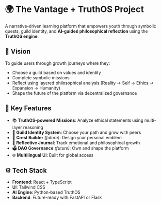 # 🌍 The Vantage + TruthOS Project

A narrative-driven learning platform that empowers youth through symbolic quests, guild identity, and **AI-guided philosophical reflection** using the **TruthOS engine**.

## 🧩 Vision

To guide users through growth journeys where they:
- Choose a guild based on values and identity
- Complete symbolic missions
- Reflect using layered philosophical analysis (Reality → Self → Ethics → Expansion → Humanity)
- Shape the future of the platform via decentralized governance

## 🔑 Key Features

- 📚 **TruthOS-powered Missions**: Analyze ethical statements using multi-layer reasoning
- 👥 **Guild Identity System**: Choose your path and grow with peers
- 🎨 **Crest Builder** *(future)*: Design your personal emblem
- 🧠 **Reflective Journal**: Track emotional and philosophical growth
- 🗳️ **DAO Governance** *(future)*: Own and shape the platform
- 🌐 **Multilingual UI**: Built for global access

## ⚙️ Tech Stack

- **Frontend**: React + TypeScript
- **UI**: Tailwind CSS
- **AI Engine**: Python-based TruthOS
- **Backend**: Future-ready with FastAPI or Flask
